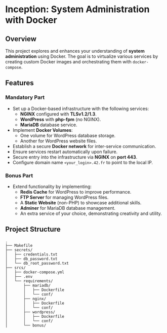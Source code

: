 # Inception: System Administration with Docker

## Overview

This project explores and enhances your understanding of **system administration** using Docker. The goal is to virtualize various services by creating custom Docker images and orchestrating them with `docker-compose`.

## Features

### Mandatory Part
- Set up a Docker-based infrastructure with the following services:
  - **NGINX** configured with **TLSv1.2/1.3**.
  - **WordPress** with **php-fpm** (no NGINX).
  - **MariaDB** database service.
- Implement **Docker Volumes**:
  - One volume for WordPress database storage.
  - Another for WordPress website files.
- Establish a secure **Docker network** for inter-service communication.
- Ensure services restart automatically upon failure.
- Secure entry into the infrastructure via **NGINX** on **port 443**.
- Configure domain name `<your_login>.42.fr` to point to the local IP.

### Bonus Part
- Extend functionality by implementing:
  - **Redis Cache** for WordPress to improve performance.
  - **FTP Server** for managing WordPress files.
  - A **Static Website** (non-PHP) to showcase additional skills.
  - **Adminer** for MariaDB database management.
  - An extra service of your choice, demonstrating creativity and utility.

## Project Structure

```plaintext
.
├── Makefile
├── secrets/
│   ├── credentials.txt
│   ├── db_password.txt
│   └── db_root_password.txt
├── srcs/
│   ├── docker-compose.yml
│   ├── .env
│   └── requirements/
│       ├── mariadb/
│       │   ├── Dockerfile
│       │   └── conf/
│       ├── nginx/
│       │   ├── Dockerfile
│       │   └── conf/
│       ├── wordpress/
│       │   ├── Dockerfile
│       │   └── conf/
│       └── bonus/
